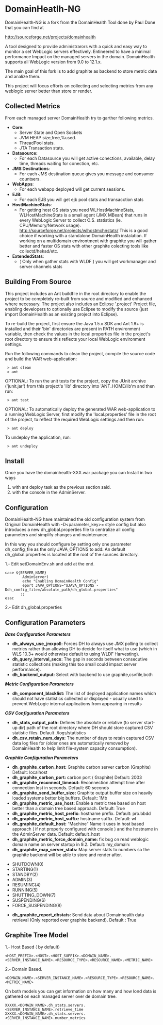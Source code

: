 DomainHeatlh-NG
==============

DomainHealth-NG is a fork from the DomainHealth Tool done by  Paul Done that you can find at 

http://sourceforge.net/projects/domainhealth

A tool designed to provide administrarors with a quick and easy way to monitor a set WebLogic servers effectively. Entineered to have a minimal performance Impact on the managed servers in the domain. DomainHealth supports all WebLogic version from 9.0 to 12.1.x.


The main goal of this fork is to add graphite as backend to store metric data and analize them.

This project will focus efforts on collecting and selecting  metrics from any weblogic server better than store or render.

Collected Metrics
-----------------

From each managed server DomainHealth try to garther following metrics.

* __Core__: 
   * Server State and Open Sockets
   * JVM HEAP size,free,%used.
   * ThreadPool stats.
   * JTA  Transaction stats.
* __Datasource__:
   * For each Datasource you will get active conections, available, delay time, threads waiting for conection, etc.
* __JMS Destinations__:
   * For each JMS destination queue gives you message and consumer countsers.  
* __WebApps__:
   * For each webapp deployed will get current sessions.
* __EJB__:
   * For each EJB you will get  ejb pool stats  and transacction stats 
* __HostMachineStats__:
   * For getting host OS stats you need WLHostMachineStats, WLHostMachineStats is a small agent (JMX MBean) that runs in every WebLogic Server to collect O.S. statistics (ie. CPU/Memory/Network usage).
   http://sourceforge.net/projects/wlhostmchnstats/
   This is a good choice if working with a standalone DomainHealth instalation. If working on a multidomain environtment with graphite you will gather better and faster OS stats with other graphite colecting tools like collectd/hekad/etc.
* __ExtendedStats__: 
   * ( Only when gather stats with WLDF ) you will get workmanager and server channels stats



Building From Source
--------------------

This project includes an Ant buildfile in the root directory to enable the project to be completely re-built from source and modified and enhanced where necessary. The project also includes an Eclipse '.project' Project file, enabling developers to optionally use Eclipse to modify the source (just import DomainHealth as an existing project into Eclipse).

To re-build the project, first ensure the Java 1.5.x SDK and Ant 1.6+ is installed and their 'bin' directories are present in PATH environment variable, then check the values in the local.properties file in the project's
root directory to ensure this reflects your local WebLogic environment settings. 

Run the following commands to clean the project, compile the source code and build the WAR web-application:

```
 > ant clean
 > ant
```

OPTIONAL: To run the unit tests for the project, copy the JUnit archive ('junit.jar') from this project's 'lib' directory into 'ANT_HOME/lib'm and then run:

```
 > ant test
```

OPTIONAL: To automatically deploy the generated WAR web-application to a running WebLogic Server, first modify the 'local.properties' file in the root of the project, to reflect the required WebLogic settings and then run:

```
 > ant deploy
```

To undeploy the application, run:

```
 > ant undeploy
```

Install
-------

Once  you have the domainhealth-XXX.war package you can Install in two ways

1. with ant deploy task as the previous section said.
2. with the console in the AdminServer.


Configuration
-------------

DomainHealth-NG have maintained the old configuration system from Original DomainHealth with -D<parameter_key>=<value> style config but also introduces a new dh_global.properties file to centralize all config parameters and simplify changes and maintenance.

In this way you should configure by setting only one parameter dh_config_file as the only JAVA_OPTIONS to add. An default dh_global.properties is located at the root of the sources directory.

1.-  Edit setDomainEnv.sh and add at the end.

```
case ${SERVER_NAME} 
        AdminServer)
        echo "Enabling DomainHealth Config"
        eport JAVA_OPTIONS="$JAVA_OPTIONS -Ddh_config_file=/absolute_path/dh_global.properties"
       ;; 
esac
```


2.- Edit dh_global.properties


Configuration Parameters
------------------------

***Base Configuration Parameters***

 
* **dh_always_use_jmxpoll:** Forces DH to always use JMX polling to collect metrics rather than allowing DH to decide for itself what to use (which in WLS 10.3+ would otherwise default to using WLDF Harvesting).
* **dh_query_interval_secs:** The gap in seconds between consecutive statistic collections (making this too small could impact server performance).
* **dh_backend_output:**  Select with backend to use graphite,csvfile,both

***Metric Configuration Parameters***

* **dh_component_blacklist:** The list of deployed application names which should not have statistics collected or displayed - usually used to prevent WebLogic internal applications from appearing in results


***CSV Configuration Parameters***

* **dh_stats_output_path:**  Defines the absolute or relative (to server start-up dir) path of the root directory where DH should store captured CSV statistic files. Default ./logs/statistics
* **dh_csv_retain_num_days:**  The number of days to retain captured CSV data log files for (older ones are automatically removed by DomainHealth to help limit file-system capacity consumption).


***Graphite Configuration Parameters***


* **dh_graphite_carbon_host:** Graphite carbon server carbon (Graphite) Default: localhost
* **dh_graphite_carbon_port:** carbon port ( Graphite) Default: 2003
* **dh_graphite_reconnect_timeout:** Reconnection attempt time after connection lost in seconds. Default: 60 seconds
* **dh_graphite_send_buffer_size:**  Graphite output buffer size on heavily loaded systems better big buffers. Default: 1Mb
* **dh_graphite_metric_use_host:** Enable a metric tree based on host better than a domain tree based approach. Default: True
* **dh_graphite_metric_host_prefix:** hostname prefix. Default: pro.bbdd
* **dh_graphite_metric_host_suffix:** hostname suffix. Default: wl
* **dh_graphite_default_host:**  “Machine” Name it uses in host based approach ( if not properly configured with console ) and the hostname in the AdminServer data. Default: default_host 
* **dh_graphite_metric_force_domain_name:** fix bug on read weblogic domain name on server startup in 9.2. Default: my_domain:  
* **dh_graphite_map_server_stats:**  Map server stats to numbers so the graphite backend will be able to store and render after.
 - SHUTDOWN(0)
 - STARTING(1)
 - STANDBY(2)
 - ADMIN(3)
 - RESUMING(4)
 - RUNNING(5)
 - SHUTTING_DOWN(7)
 - SUSPENDING(6)
 - FORCE_SUSPENDING(8)
* **dh_graphite_report_dhstats:**  Send data about Domainhealth data retrieval (Only reported over graphite backend). Default : True




Graphite Tree Model
-------------------

1.- Host Based ( by default)

```
<HOST_PREFIX>.<HOST>.<HOST_SUFFIX>.<DOMAIN_NAME>.<SERVER_INSTANCE_NAME>.<RESOURCE_TYPE>.<RESOURCE_NAME>.<METRIC_NAME>
```


2.- Domain Based.

```
<DOMAIN_NAME>.<SERVER_INSTANCE_NAME>.<RESOURCE_TYPE>.<RESOURCE_NAME>.<METRIC_NAME>
```

On both models you can get information on how many and how lond data is gathered on each managed server over de domain tree.


```
XXXXX.<DOMAIN_NAME>.dh_stats.servers.<SERVER_INSTANCE_NAME>.retrieve_time
XXXXX.<DOMAIN_NAME>.dh_stats.servers.<SERVER_INSTANCE_NAME>.number_metrics
```


